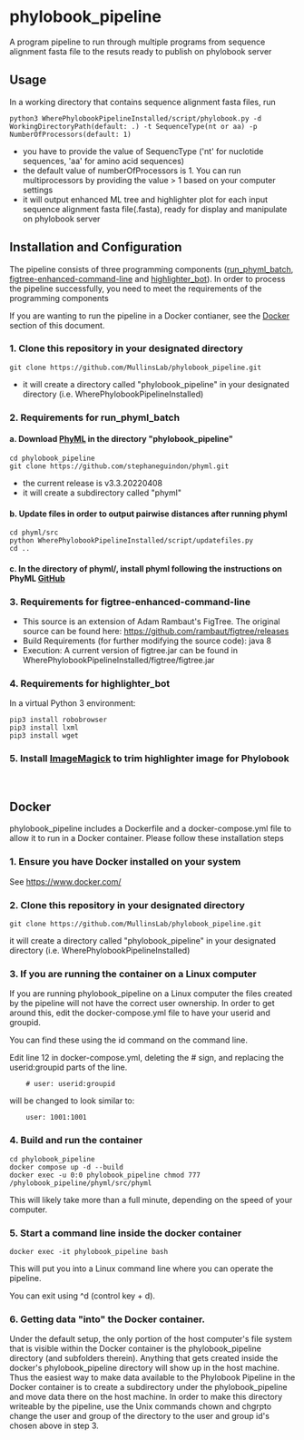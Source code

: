 # phylobook_pipeline
A program pipeline to run through multiple programs from sequence alignment fasta file to the resuts ready to publish on phylobook server

## Usage
In a working directory that contains sequence alignment fasta files, run
````
python3 WherePhylobookPipelineInstalled/script/phylobook.py -d WorkingDirectoryPath(default: .) -t SequenceType(nt or aa) -p NumberOfProcessors(default: 1)
````
  - you have to provide the value of SequencType ('nt' for nuclotide sequences, 'aa' for amino acid sequences)
  - the default value of numberOfProcessors is 1. You can run multiprocessors by providing the value > 1 based on your computer settings
  - it will output enhanced ML tree and highlighter plot for each input sequence alignment fasta file(.fasta), ready for display and manipulate on phylobook server

## Installation and Configuration
The pipeline consists of three programming components ([run_phyml_batch](https://github.com/MullinsLab/run_phyml_batch), [figtree-enhanced-command-line](https://github.com/MullinsLab/figtree-enhanced-command-line) and [highlighter_bot](https://github.com/MullinsLab/highlighter_bot)). In order to process the pipeline successfully, you need to meet the requirements of the programming components

If you are wanting to run the pipeline in a Docker contianer, see the [Docker](#docker) section of this document.

### 1. Clone this repository in your designated directory
```
git clone https://github.com/MullinsLab/phylobook_pipeline.git
```
  - it will create a directory called "phylobook_pipeline" in your designated directory (i.e. WherePhylobookPipelineInstalled)

### 2. Requirements for run_phyml_batch

#### a. Download [PhyML](https://github.com/stephaneguindon/phyml) in the directory "phylobook_pipeline"
```
cd phylobook_pipeline
git clone https://github.com/stephaneguindon/phyml.git
```
  - the current release is v3.3.20220408
  - it will create a subdirectory called "phyml"

#### b. Update files in order to output pairwise distances after running phyml
```
cd phyml/src
python WherePhylobookPipelineInstalled/script/updatefiles.py
cd ..
```

#### c. In the directory of phyml/, install phyml following the instructions on PhyML [GitHub](https://github.com/stephaneguindon/phyml)

### 3. Requirements for figtree-enhanced-command-line 
 - This source is an extension of Adam Rambaut's FigTree.  The original source can be found here:
https://github.com/rambaut/figtree/releases
 - Build Requirements (for further modifying the source code): java 8
 - Execution: A current version of figtree.jar can be found in WherePhylobookPipelineInstalled/figtree/figtree.jar

### 4. Requirements for highlighter_bot 
In a virtual Python 3 environment:
```
pip3 install robobrowser
pip3 install lxml
pip3 install wget
```

### 5. Install [ImageMagick](https://imagemagick.org/script/download.php) to trim highlighter image for Phylobook

&nbsp;
## Docker

phylobook_pipeline includes a Dockerfile and a docker-compose.yml file to allow it to run in a Docker container. Please follow these installation steps  

### 1. Ensure you have Docker installed on your system
See https://www.docker.com/

### 2. Clone this repository in your designated directory
```
git clone https://github.com/MullinsLab/phylobook_pipeline.git
```
it will create a directory called "phylobook_pipeline" in your designated directory (i.e. WherePhylobookPipelineInstalled)

### 3. If you are running the container on a Linux computer
If you are running phylobook_pipeline on a Linux computer the files created by the pipeline will not have the correct user ownership.  In order to get around this, edit the docker-compose.yml file to have your userid and groupid.

You can find these using the id command on the command line.

Edit line 12 in docker-compose.yml, deleting the # sign, and replacing the userid:groupid parts of the line. 
```
    # user: userid:groupid
```
will be changed to look similar to:
```
    user: 1001:1001
```

### 4. Build and run the container
```
cd phylobook_pipeline
docker compose up -d --build
docker exec -u 0:0 phylobook_pipeline chmod 777 /phylobook_pipeline/phyml/src/phyml
```
This will likely take more than a full minute, depending on the speed of your computer.

### 5. Start a command line inside the docker container
```
docker exec -it phylobook_pipeline bash
```
This will put you into a Linux command line where you can operate the pipeline.

You can exit using ^d (control key + d).

### 6. Getting data "into" the Docker container.
Under the default setup, the only portion of the host computer's file system that is visible within the Docker container is the phylobook_pipeline directory (and subfolders therein). Anything that gets created inside the docker's phylobook_pipeline directory will show up in the host machine.  Thus the easiest way to make data available to the Phylobook Pipeline in the Docker container is to create a subdirectory under the phylobook_pipeline and move data there on the host machine.  In order to make this directory writeable by the pipeline, use the Unix commands chown and chgrpto change the user and group of the directory to the user and group id's chosen above in step 3.
